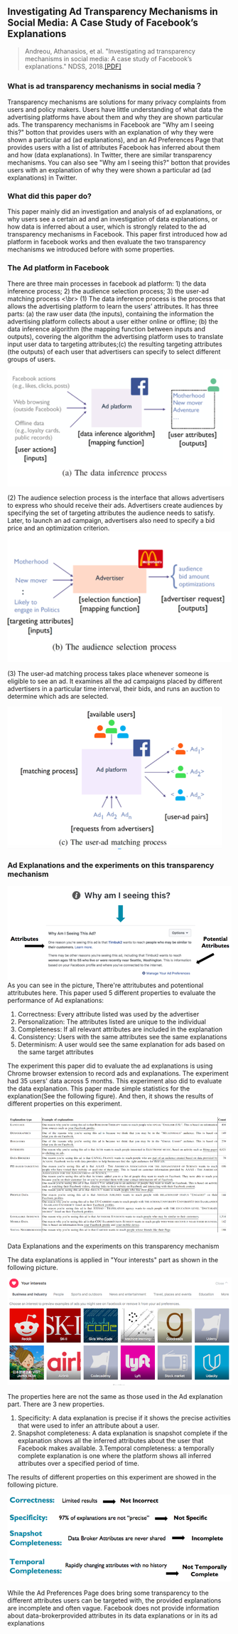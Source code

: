 ## Investigating Ad Transparency Mechanisms in Social Media: A Case Study of Facebook’s Explanations
> Andreou, Athanasios, et al. "Investigating ad transparency mechanisms in social media: A case study of Facebook’s explanations." NDSS, 2018.[[PDF]](http://wp.internetsociety.org/ndss/wp-content/uploads/sites/25/2018/02/ndss2018_10-1_Andreou_paper.pdf)

### What is ad transparency mechanisms in social media？ 

Transparency mechanisms are solutions for many privacy complaints from users and policy makers. Users have little understanding of what data the advertising platforms have about them and why they are shown particular ads. The transparency mechanisms in Facebook are "Why am I seeing this?" botton that provides  users with an explanation of why they were shown a particular ad (ad explanations), and an Ad Preferences Page that provides users with a list of attributes Facebook has inferred about them and how (data explanations). In Twitter, there are similar transparency mechanisms. You can also see "Why am I seeing this?" botton that provides  users with an explanation of why they were shown a particular ad (ad explanations) in Twitter.

### What did this paper do?

This paper mainly did an investigation and analysis of ad explanations, or why users see a certain ad and an investigation of data explanations, or how data is inferred about a user, which is strongly related to the ad transparency mechanisms in Facebook. This paper first introduced how ad platform in facebook works and then evaluate the two transparency mechanisms we introduced before with some properties.

### The Ad platform in Facebook

There are three main processes in facebook ad platform: 1) the data inference process; 2) the audience selection process; 3) the user-ad matching process <\br>
(1) The data inference process is the process that allows the advertising platform to learn the users’ attributes. It has three parts: (a) the raw user data (the inputs), containing the information the
advertising platform collects about a user either online or offline; (b) the data inference algorithm (the mapping function between inputs and outputs), covering the algorithm the advertising platform uses to translate input user data to targeting attributes;(c) the resulting targeting attributes (the outputs) of each user that advertisers can specify to select different groups of users.

![](https://github.com/jindingars/secML.github.io/blob/master/src/content/images/a.png)

(2) The audience selection process is the interface that allows advertisers to express who should receive their ads. Advertisers create audiences by specifying the set of targeting attributes the audience needs to satisfy. Later, to launch an ad campaign, advertisers also need to specify a bid price and an optimization criterion.
![](https://github.com/jindingars/secML.github.io/blob/master/src/content/images/b.png)

(3) The user-ad matching process takes place whenever someone is eligible to see an ad. It examines all the ad campaigns placed by different advertisers in a particular time interval, their bids, and runs an auction to determine which ads are selected.

![](https://github.com/jindingars/secML.github.io/blob/master/src/content/images/c.png)


### Ad Explanations and the experiments on this transparency mechanism

![](https://github.com/jindingars/secML.github.io/blob/master/src/content/images/WhySeeingThis.png)
As you can see in the picture, There're attritubutes and potentional attritubutes here. 
This paper used 5 different properties to evaluate the performance of Ad explanations:</br>
1. Correctness: Every attribute listed was used by the advertiser</br>
2. Personalization: The attributes listed are unique to the individual</br>
3. Completeness: If all relevant attributes are included in the explanation</br>
4. Consistency: Users with the same attributes see the same explanations</br>
5. Determinism: A user would see the same explanation for ads based on the same target attributes</br>

The experiment this paper did to evaluate the ad explanations is using Chrome browser extension to record ads and explanations. The experiment had 35 users' data across 5 months. This experiment also did to evaluate the data explanation. This paper made simple statistics for the explanation(See the following figure). And then, it shows the results of different properties on this experiment.

![](https://github.com/jindingars/secML.github.io/blob/master/src/content/images/stat.png)

Data Explanations and the experiments on this transparency mechanism

The data explanations is applied in "Your interests" part as shown in the following picture. 

![](https://github.com/jindingars/secML.github.io/blob/master/src/content/images/like.png)

The properties here are not the same as those used in the Ad explanation part. There are 3 new properties.
1. Specificity: A data explanation is precise if it shows the precise activities that were used to infer an attribute about a user.
2. Snapshot completeness: A data explanation is snapshot complete if the explanation shows all the inferred attributes about the user that Facebook makes available.
3.Temporal completeness: a temporally complete explanation is one where the platform shows all inferred attributes over a specified period of time.

The results of different properties on this experiment are showed in the following picture.


![](https://github.com/jindingars/secML.github.io/blob/master/src/content/images/DataRes.png)

While the Ad Preferences Page does bring some transparency to the different attributes users can be targeted with,
the provided explanations are incomplete and often vague. Facebook does not provide information about data-brokerprovided attributes in its data explanations or in its ad explanations




